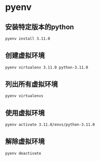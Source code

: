 # pyenv

## 安装特定版本的python

```bash
pyenv install 3.11.0
```

## 创建虚拟环境

```bash
pyenv virtualenv 3.11.0 python-3.11.0
```

## 列出所有虚拟环境

```bash
pyenv virtualenvs
```

## 使用虚拟环境

```bash
pyenv activate 3.11.0/envs/python-3.11.0
```

## 解除虚拟环境

```bash
pyenv deactivate
```